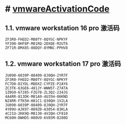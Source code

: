 # # [vmwareActivationCode](vmwareActivationCode.md)

## 1.1. vmware workstation 16 pro 激活码

```
ZF3R0-FHED2-M80TY-8QYGC-NPKYF
YF390-0HF8P-M81RQ-2DXQE-M2UT6
ZF71R-DMX85-08DQY-8YMNC-PPHV8
```

## 1.2. vmware workstation 17 pro 激活码

```
JU090-6039P-08409-8J0QH-2YR7F
ZF3R0-FHED2-M80TY-8QYGC-NPKYF
FC7D0-D1YDL-M8DXZ-CYPZE-P2AY6
ZC3TK-63GE6-481JY-WWW5T-Z7ATA
1Z0G9-67285-FZG78-ZL3Q2-234JG
4A4RR-813DK-M81A9-4U35H-06KND
NZ4RR-FTK5H-H81C1-Q30QH-1V2LA
JU090-6039P-08409-8J0QH-2YR7F
4Y09U-AJK97-089Z0-A3054-83KLA
4C21U-2KK9Q-M8130-4V2QH-CF810
MC60H-DWHD5-H80U9-6V85M-8280D
```